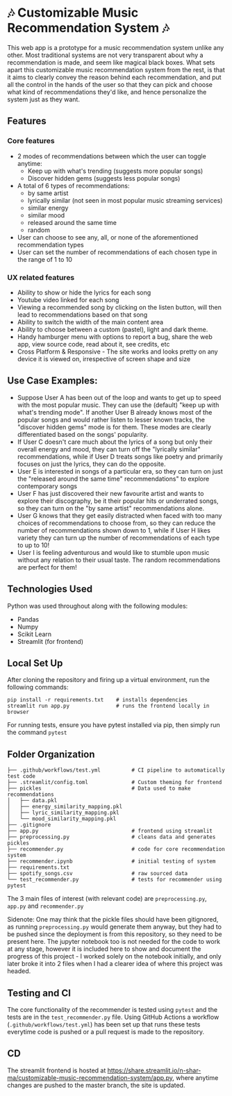 # 🎶 Customizable Music Recommendation System 🎶

This web app is a prototype for a music recommendation system unlike any other. Most traditional systems are not very transparent about why a recommendation is made, and seem like magical black boxes. What sets apart this customizable music recommendation system from the rest, is that it aims to clearly convey the reason behind each recommendation, and put all the control in the hands of the user so that they can pick and choose what kind of recommendations they'd like, and hence personalize the system just as they want.

## Features
### Core features
- 2 modes of recommendations between which the user can toggle anytime:
  - Keep up with what's trending (suggests more popular songs)
  - Discover hidden gems (suggests less popular songs)
- A total of 6 types of recommendations:
  - by same artist
  - lyrically similar (not seen in most popular music streaming services)
  - similar energy
  - similar mood
  - released around the same time
  - random
- User can choose to see any, all, or none of the aforementioned recommendation types
- User can set the number of recommendations of each chosen type in the range of 1 to 10
### UX related features
- Ability to show or hide the lyrics for each song
- Youtube video linked for each song
- Viewing a recommended song by clicking on the listen button, will then lead to recommendations based on that song
- Ability to switch the width of the main content area
- Ability to choose between a custom (pastel), light and dark theme.
- Handy hamburger menu with options to report a bug, share the web app, view source code, read about it, see credits, etc
- Cross Platform & Responsive - The site works and looks pretty on any device it is viewed on, irrespective of screen shape and size

## Use Case Examples:
- Suppose User A has been out of the loop and wants to get up to speed with the most popular music. They can use the (default) "keep up with what's trending mode". If another User B already knows most of the popular songs and would rather listen to lesser known tracks, the "discover hidden gems" mode is for them. These modes are clearly differentiated based on the songs' popularity.
- If User C doesn't care much about the lyrics of a song but only their overall energy and mood, they can turn off the "lyrically similar" recommendations, while if User D treats songs like poetry and primarily focuses on just the lyrics, they can do the opposite.
- User E is interested in songs of a particular era, so they can turn on just the "released around the same time" recommendations" to explore contemporary songs
- User F has just discovered their new favourite artist and wants to explore their discography, be it their popular hits or underrated songs, so they can turn on the "by same artist" recommendations alone.
- User G knows that they get easily distracted when faced with too many choices of recommendations to choose from, so they can reduce the number of recommendations shown down to 1, while if User H likes variety they can turn up the number of recommendations of each type to up to 10!
- User I is feeling adventurous and would like to stumble upon music without any relation to their usual taste. The random recommendations are perfect for them!

## Technologies Used

Python was used throughout along with the following modules:
- Pandas
- Numpy
- Scikit Learn
- Streamlit (for frontend)

## Local Set Up

After cloning the repository and firing up a virtual environment, run the following commands:
```
pip install -r requirements.txt    # installs dependencies
streamlit run app.py               # runs the frontend locally in browser
```
For running tests, ensure you have pytest installed via pip, then simply run the command `pytest`

## Folder Organization

    ├── .github/workflows/test.yml          # CI pipeline to automatically test code
    ├── .streamlit/config.toml              # Custom theming for frontend
    ├── pickles                             # Data used to make recommendations 
    │   ├── data.pkl                     
    │   ├── energy_similarity_mapping.pkl 
    │   ├── lyric_similarity_mapping.pkl
    │   └── mood_similarity_mapping.pkl
    ├── .gitignore 
    ├── app.py                              # frontend using streamlit
    ├── preprocessing.py                    # cleans data and generates pickles
    ├── recommender.py                      # code for core recommendation system
    ├── recommender.ipynb                   # initial testing of system
    ├── requirements.txt 
    ├── spotify_songs.csv                   # raw sourced data
    └── test_recommender.py                 # tests for recommender using pytest

The 3 main files of interest (with relevant code) are `preprocessing.py`, `app.py` and `recommender.py`

Sidenote: One may think that the pickle files should have been gitignored, as running `preprocessing.py` would generate them anyway, but they had to be pushed since the deployment is from this repository, so they need to be present here. The jupyter notebook too is not needed for the code to work at any stage, however it is included here to show and document the progress of this project - I worked solely on the notebook initially, and only later broke it into 2 files when I had a clearer idea of where this project was headed.

## Testing and CI

The core functionality of the recommender is tested using `pytest` and the tests are in the `test_recommender.py` file. Using GitHub Actions a workflow (`.github/workflows/test.yml`) has been set up that runs these tests everytime code is pushed or a pull request is made to the repository.

## CD
The streamlit frontend is hosted at https://share.streamlit.io/n-shar-ma/customizable-music-recommendation-system/app.py, where anytime changes are pushed to the master branch, the site is updated.